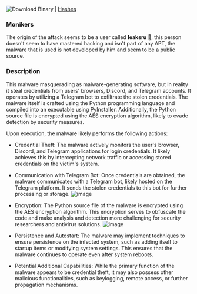 ![Download Binary](ipfs://bafybeibq3l5mvr3ccotvnyfznl7ookmsadbkbor6t3apkvbo37rjcmwr24) | [Hashes](https://github.com/Inplex-sys/the-reverse-lab/blob/main/DataEyes.exe/HASHES)

### Monikers
  The origin of the attack seems to be a user called **leaksru** 🤡, this person doesn't seem to have mastered hacking and isn't part of any APT,
  the malware that is used is not developed by him and seem to be a public source.

### Description
This malware masquerading as malware-generating software, but in reality it steal credentials from users' browsers, Discord, and Telegram accounts. It operates by utilizing a Telegram bot to exfiltrate the stolen credentials. The malware itself is crafted using the Python programming language and compiled into an executable using PyInstaller. Additionally, the Python source file is encrypted using the AES encryption algorithm, likely to evade detection by security measures.

Upon execution, the malware likely performs the following actions:
  - Credential Theft: The malware actively monitors the user's browser, Discord, and Telegram applications for login credentials. It likely achieves this by intercepting network traffic or accessing stored credentials on the victim's system.

  - Communication with Telegram Bot: Once credentials are obtained, the malware communicates with a Telegram bot, likely hosted on the Telegram platform. It sends the stolen credentials to this bot for further processing or storage.
![image](https://github.com/Inplex-sys/the-reverse-lab/assets/69421356/b8f9f2a7-ed7a-434d-93f9-4bb09bc64416)

  - Encryption: The Python source file of the malware is encrypted using the AES encryption algorithm. This encryption serves to obfuscate the code and make analysis and detection more challenging for security researchers and antivirus solutions.
![image](https://github.com/Inplex-sys/the-reverse-lab/assets/69421356/3e4ef4ca-2c5a-4070-919a-a6fd470b8a83)


  - Persistence and Autostart: The malware may implement techniques to ensure persistence on the infected system, such as adding itself to startup items or modifying system settings. This ensures that the malware continues to operate even after system reboots.

  - Potential Additional Capabilities: While the primary function of the malware appears to be credential theft, it may also possess other malicious functionalities, such as keylogging, remote access, or further propagation mechanisms.
